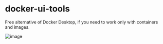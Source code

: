 # docker-ui-tools

Free alternative of Docker Desktop, if you need to work only with containers and images.

![image](https://github.com/DmitriyW/docker-ui-tools/assets/28198044/3a52ccd0-963d-464b-9fdd-3d691d15c550)
